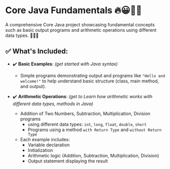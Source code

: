 # Core Java Fundamentals 🔥😀👨‍💻

A comprehensive Core Java project showcasing fundamental concepts such as basic output programs and arithmetic operations using different data types. 👨‍💻🎯

## ✅ What's Included:

- ✔️ **Basic Examples**: *(get started with Java syntax)*  
  - Simple programs demonstrating output and programs like `"Hello and welcome!"` to help understand basic structure (class, main method, and output).

- ✔️ **Arithmetic Operations**: *(get to Learn how arithmetic works with different data types, methods in Java)*  
  - Addition of Two Numbers, Subtraction, Multiplication, Division programs
      - using different data types: `int`, `long`, `float`, `double`, `short`
      - Programs using a method `with Return Type` and `without Return Type`  
  - Each example includes:
    - Variable declaration  
    - Initialization  
    - Arithmetic logic (Addition, Subtraction, Multiplication, Division)  
    - Output statement displaying the result
